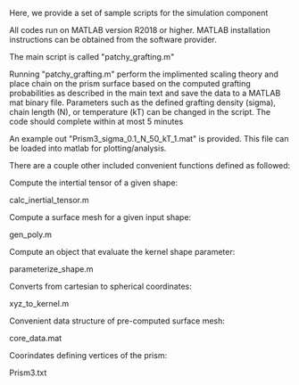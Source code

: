 Here, we provide a set of sample scripts for the simulation component

All codes run on MATLAB version R2018 or higher. MATLAB installation instructions can be obtained from the software provider.

The main script is called "patchy_grafting.m"

Running "patchy_grafting.m" perform the implimented scaling theory and place chain on the prism surface based on the computed grafting probabilities as described in the main text and save the data to a MATLAB mat binary file. Parameters such as the defined grafting density (sigma), chain length (N), or temperature (kT) can be changed in the script. The code should complete within at most 5 minutes

An example out "Prism3_sigma_0.1_N_50_kT_1.mat" is provided. This file can be loaded into matlab for plotting/analysis. 

There are a couple other included convenient functions defined as followed:

Compute the intertial tensor of a given shape:

calc_inertial_tensor.m 			


Compute a surface mesh for a given input shape:

gen_poly.m 							    


Compute an object that evaluate the kernel shape parameter:

parameterize_shape.m 				


Converts from cartesian to spherical coordinates: 

xyz_to_kernel.m 					  


Convenient data structure of pre-computed surface mesh:

core_data.mat 						  


Coorindates defining vertices of the prism:

Prism3.txt 							    

